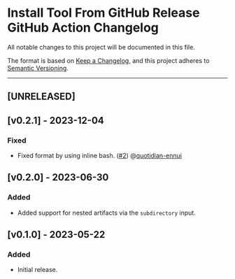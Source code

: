 # Install Tool From GitHub Release GitHub Action Changelog

All notable changes to this project will be documented in this file.

The format is based on [Keep a Changelog](https://keepachangelog.com/en/1.0.0/),
and this project adheres to [Semantic Versioning](https://semver.org/spec/v2.0.0.html).

---

<!--
### Added - For new features.
### Changed - For changes in existing functionality.
### Deprecated - For soon-to-be removed features.
### Removed - For now removed features.
### Fixed - For any bug fixes.
### Security - In case of vulnerabilities.
-->

## [UNRELEASED]

## [v0.2.1] - 2023-12-04

### Fixed

- Fixed format by using inline bash. ([#2](https://github.com/action-stars/install-tool-from-github-release/pull/2)) @[quotidian-ennui](https://github.com/quotidian-ennui)

## [v0.2.0] - 2023-06-30

### Added

- Added support for nested artifacts via the `subdirectory` input.

## [v0.1.0] - 2023-05-22

### Added

- Initial release.
